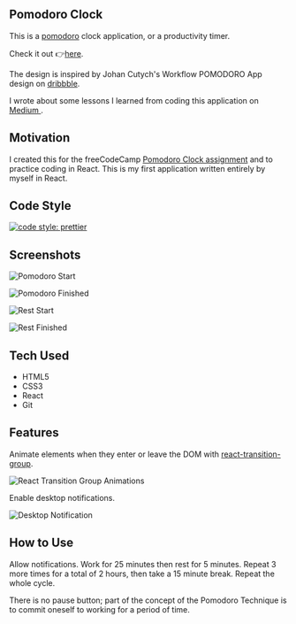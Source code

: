 ## Pomodoro Clock

This is a [pomodoro](https://francescocirillo.com/pages/pomodoro-technique) clock application, or a productivity timer. 

Check it out 👉[here](https://ellereeeee-pomodoro-clock.netlify.com/).

The design is inspired by Johan Cutych's Workflow POMODORO App design on [dribbble](https://dribbble.com/shots/1886028-Workflow-POMODORO-App).

I wrote about some lessons I learned from coding this application on [Medium ](https://medium.com/@ellereeeee/lessons-learned-from-my-first-react-app-3c4ebb740399).

## Motivation

I created this for the freeCodeCamp [Pomodoro Clock assignment](https://learn.freecodecamp.org/front-end-libraries/front-end-libraries-projects/build-a-pomodoro-clock) and to practice coding in React. This is my first application written entirely by myself in React.

## Code Style

[![code style: prettier](https://img.shields.io/badge/code_style-prettier-ff69b4.svg?style=flat-square)](https://github.com/prettier/prettier)

## Screenshots

![Pomodoro Start](./screenshots/PomodoroStart.png)

![Pomodoro Finished](./screenshots/PomodoroFinished.png)

![Rest Start](./screenshots/RestStart.png)

![Rest Finished](./screenshots/RestFinished.png)

## Tech Used

- HTML5
- CSS3
- React
- Git

## Features

Animate elements when they enter or leave the DOM with [react-transition-group](https://github.com/reactjs/react-transition-group).

![React Transition Group Animations](./screenshots/ReactTransitionGroupAnimationsSmall.gif)

Enable desktop notifications.

![Desktop Notification](./screenshots/DesktopNotifications.png)

## How to Use

Allow notifications. Work for 25 minutes then rest for 5 minutes. Repeat 3 more times for a total of 2 hours, then take a 15 minute break. Repeat the whole cycle.

There is no pause button; part of the concept of the Pomodoro Technique is to commit oneself to working for a period of time.